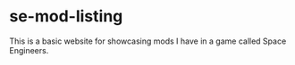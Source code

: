 # se-mod-listing
This is a basic website for showcasing mods I have in a game called Space Engineers.
